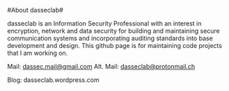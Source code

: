 #About dasseclab#

dasseclab is an Information Security Professional with an interest in encryption, network and data security for building and maintaining secure communication systems and incorporating auditing standards into base development and design. This github page is for maintaining code projects that I am working on.

Mail: dassec.mail@gmail.com
Alt. Mail: dasseclab@protonmail.ch

Blog: dasseclab.wordpress.com

